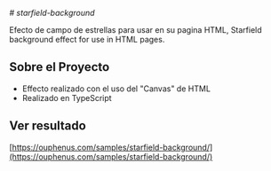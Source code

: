 <em> # starfield-background </em>

Efecto de campo de estrellas para usar en su pagina HTML,  Starfield background effect for use in HTML pages.

## Sobre el Proyecto

* Effecto realizado con el uso del "Canvas" de HTML
* Realizado en TypeScript

## Ver resultado

[https://ouphenus.com/samples/starfield-background/](https://ouphenus.com/samples/starfield-background/)
